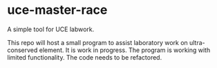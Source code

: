 # uce-master-race
A simple tool for UCE labwork.

This repo will host a small program to assist laboratory work on ultra-conserved element. It is work in progress. The program is working with limited functionality. The code needs to be refactored.
